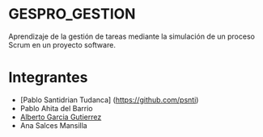 # GESPRO_GESTION
Aprendizaje de la gestión de tareas mediante la simulación de un proceso Scrum en un proyecto software.

# Integrantes
- [Pablo Santidrian Tudanca] (https://github.com/psnti)
- Pablo Ahita del Barrio
- [Alberto Garcia Gutierrez](https://github.com/TheGrandSinnovia)
- Ana Salces Mansilla
